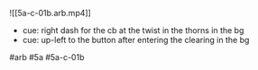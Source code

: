 

![[5a-c-01b.arb.mp4]]

* cue: right dash for the cb at the twist in the thorns in the bg
* cue: up-left to the button after entering the clearing in the bg

#arb #5a #5a-c-01b

